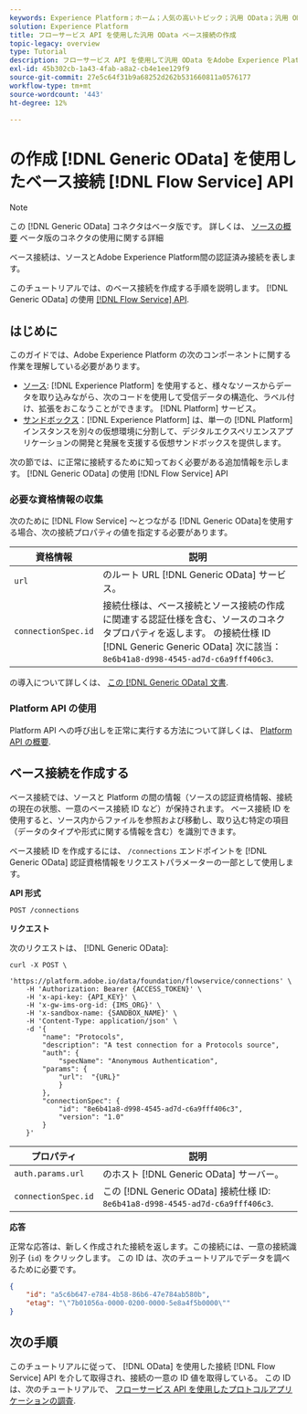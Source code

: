 ```yaml
---
keywords: Experience Platform；ホーム；人気の高いトピック；汎用 OData；汎用 ODATA
solution: Experience Platform
title: フローサービス API を使用した汎用 OData ベース接続の作成
topic-legacy: overview
type: Tutorial
description: フローサービス API を使用して汎用 OData をAdobe Experience Platformに接続する方法を説明します。
exl-id: 45b302cb-1a43-4fab-a8a2-cb4e1ee129f9
source-git-commit: 27e5c64f31b9a68252d262b531660811a0576177
workflow-type: tm+mt
source-wordcount: '443'
ht-degree: 12%

---
```


# の作成 [!DNL Generic OData] を使用したベース接続 [!DNL Flow Service] API

>[!NOTE]
>
>この [!DNL Generic OData] コネクタはベータ版です。 詳しくは、 [ソースの概要](../../../../home.md#terms-and-conditions) ベータ版のコネクタの使用に関する詳細

ベース接続は、ソースとAdobe Experience Platform間の認証済み接続を表します。

このチュートリアルでは、のベース接続を作成する手順を説明します。 [!DNL Generic OData] の使用 [[!DNL Flow Service] API](https://www.adobe.io/experience-platform-apis/references/flow-service/).

## はじめに

このガイドでは、Adobe Experience Platform の次のコンポーネントに関する作業を理解している必要があります。

* [ソース](../../../../home.md): [!DNL Experience Platform] を使用すると、様々なソースからデータを取り込みながら、次のコードを使用して受信データの構造化、ラベル付け、拡張をおこなうことができます。 [!DNL Platform] サービス。
* [サンドボックス](../../../../../sandboxes/home.md)：[!DNL Experience Platform] は、単一の [!DNL Platform] インスタンスを別々の仮想環境に分割して、デジタルエクスペリエンスアプリケーションの開発と発展を支援する仮想サンドボックスを提供します。

次の節では、に正常に接続するために知っておく必要がある追加情報を示します。 [!DNL Generic OData] の使用 [!DNL Flow Service] API

### 必要な資格情報の収集

次のために [!DNL Flow Service] ～とつながる [!DNL Generic OData]を使用する場合、次の接続プロパティの値を指定する必要があります。

| 資格情報 | 説明 |
| ---------- | ----------- |
| `url` | のルート URL [!DNL Generic OData] サービス。 |
| `connectionSpec.id` | 接続仕様は、ベース接続とソース接続の作成に関連する認証仕様を含む、ソースのコネクタプロパティを返します。 の接続仕様 ID [!DNL Generic Generic OData] 次に該当： `8e6b41a8-d998-4545-ad7d-c6a9fff406c3`. |

の導入について詳しくは、 [この [!DNL Generic OData] 文書](https://www.odata.org/getting-started/basic-tutorial/).

### Platform API の使用

Platform API への呼び出しを正常に実行する方法について詳しくは、 [Platform API の概要](../../../../../landing/api-guide.md).

## ベース接続を作成する

ベース接続では、ソースと Platform の間の情報（ソースの認証資格情報、接続の現在の状態、一意のベース接続 ID など）が保持されます。 ベース接続 ID を使用すると、ソース内からファイルを参照および移動し、取り込む特定の項目（データのタイプや形式に関する情報を含む）を識別できます。

ベース接続 ID を作成するには、 `/connections` エンドポイントを [!DNL Generic OData] 認証資格情報をリクエストパラメーターの一部として使用します。

**API 形式**

```http
POST /connections
```

**リクエスト**

次のリクエストは、 [!DNL Generic OData]:

```shell
curl -X POST \
    'https://platform.adobe.io/data/foundation/flowservice/connections' \
    -H 'Authorization: Bearer {ACCESS_TOKEN}' \
    -H 'x-api-key: {API_KEY}' \
    -H 'x-gw-ims-org-id: {IMS_ORG}' \
    -H 'x-sandbox-name: {SANDBOX_NAME}' \
    -H 'Content-Type: application/json' \
    -d '{
        "name": "Protocols",
        "description": "A test connection for a Protocols source",
        "auth": {
            "specName": "Anonymous Authentication",
        "params": {
            "url":  "{URL}"
            }
        },
        "connectionSpec": {
            "id": "8e6b41a8-d998-4545-ad7d-c6a9fff406c3",
            "version": "1.0"
        }
    }'
```

| プロパティ | 説明 |
| --------- | ----------- |
| `auth.params.url` | のホスト [!DNL Generic OData] サーバー。 |
| `connectionSpec.id` | この [!DNL Generic OData] 接続仕様 ID: `8e6b41a8-d998-4545-ad7d-c6a9fff406c3`. |

**応答**

正常な応答は、新しく作成された接続を返します。この接続には、一意の接続識別子 (`id`) をクリックします。 この ID は、次のチュートリアルでデータを調べるために必要です。

```json
{
    "id": "a5c6b647-e784-4b58-86b6-47e784ab580b",
    "etag": "\"7b01056a-0000-0200-0000-5e8a4f5b0000\""
}
```

## 次の手順

このチュートリアルに従って、 [!DNL OData] を使用した接続 [!DNL Flow Service] API を介して取得され、接続の一意の ID 値を取得している。 この ID は、次のチュートリアルで、 [フローサービス API を使用したプロトコルアプリケーションの調査](../../explore/protocols.md).
